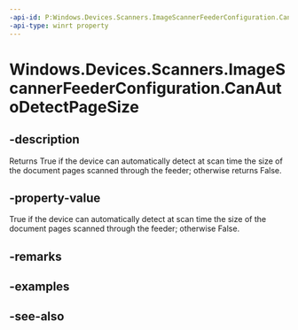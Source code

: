 ```yaml
---
-api-id: P:Windows.Devices.Scanners.ImageScannerFeederConfiguration.CanAutoDetectPageSize
-api-type: winrt property
---
```


<!-- Property syntax
public bool CanAutoDetectPageSize { get; }
-->

# Windows.Devices.Scanners.ImageScannerFeederConfiguration.CanAutoDetectPageSize

## -description
Returns True if the device can automatically detect at scan time the size of the document pages scanned through the feeder; otherwise returns False.

## -property-value
True if the device can automatically detect at scan time the size of the document pages scanned through the feeder; otherwise False.

## -remarks

## -examples

## -see-also
